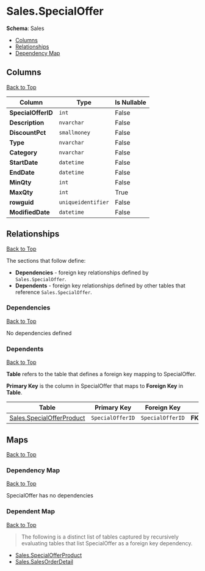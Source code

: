 # Sales.SpecialOffer

**Schema**: Sales
* [Columns](#columns)
* [Relationships](#relationships)
* [Dependency Map](#dependency-map)

## Columns
[Back to Top](#specialoffer)

Column | Type | Is Nullable
-------|------|------------
**SpecialOfferID** | `int` | False
**Description** | `nvarchar` | False
**DiscountPct** | `smallmoney` | False
**Type** | `nvarchar` | False
**Category** | `nvarchar` | False
**StartDate** | `datetime` | False
**EndDate** | `datetime` | False
**MinQty** | `int` | False
**MaxQty** | `int` | True
**rowguid** | `uniqueidentifier` | False
**ModifiedDate** | `datetime` | False

## Relationships
[Back to Top](#specialoffer)


The sections that follow define:
* **Dependencies** - foreign key relationships defined by `Sales.SpecialOffer`.
* **Dependents** - foreign key relationships defined by other tables that reference `Sales.SpecialOffer`.

### Dependencies
[Back to Top](#specialoffer)


No dependencies defined

### Dependents
[Back to Top](#specialoffer)

**Table** refers to the table that defines a foreign key mapping to SpecialOffer.

**Primary Key** is the column in SpecialOffer that maps to **Foreign Key** in **Table**.

Table | Primary Key | Foreign Key | Foreign Key Name
------|-------------|-------------|-----------------
[Sales.SpecialOfferProduct](./SpecialOfferProduct.md) | `SpecialOfferID` | `SpecialOfferID` | **FK_SpecialOfferProduct_SpecialOffer_SpecialOfferID**

## Maps
[Back to Top](#specialoffer)

### Dependency Map
[Back to Top](#specialoffer)

SpecialOffer has no dependencies
### Dependent Map
[Back to Top](#specialoffer)

> The following is a distinct list of tables captured by recursively evaluating tables that list SpecialOffer as a foreign key dependency.

* [Sales.SpecialOfferProduct](./SpecialOfferProduct.md)
* [Sales.SalesOrderDetail](./SalesOrderDetail.md)
